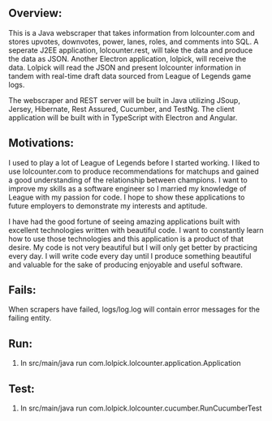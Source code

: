 Overview:
-----------------
This is a Java webscraper that takes information from lolcounter.com and stores upvotes, downvotes, power, lanes, roles, and comments into SQL.  A seperate J2EE application, lolcounter.rest, will take the data and produce the data as JSON.  Another Electron application, lolpick, will receive the data.  Lolpick will read the JSON and present lolcounter information in tandem with real-time draft data sourced from League of Legends game logs.  

The webscraper and REST server will be built in Java utilizing JSoup, Jersey, Hibernate, Rest Assured, Cucumber, and TestNg.  The client application will be built with in TypeScript with Electron and Angular.

Motivations:
-----------------
I used to play a lot of League of Legends before I started working.  I liked to use lolcounter.com to produce recommendations for matchups and gained a good understanding of the relationship between champions.  I want to improve my skills as a software engineer so I married my knowledge of League with my passion for code.  I hope to show these applications to future employers to demonstrate my interests and aptitude.  

I have had the good fortune of seeing amazing applications built with excellent technologies written with beautiful code.  I want to constantly learn how to use those technologies and this application is a product of that desire.  My code is not very beautiful but I will only get better by practicing every day.  I will write code every day until I produce something beautiful and valuable for the sake of producing enjoyable and useful software.

Fails:
-----------------
When scrapers have failed, logs/log.log will contain error messages for the failing entity.  

Run:
-----------------
1.  In src/main/java run com.lolpick.lolcounter.application.Application


Test:
-----------------
1.  In src/main/java run com.lolpick.lolcounter.cucumber.RunCucumberTest